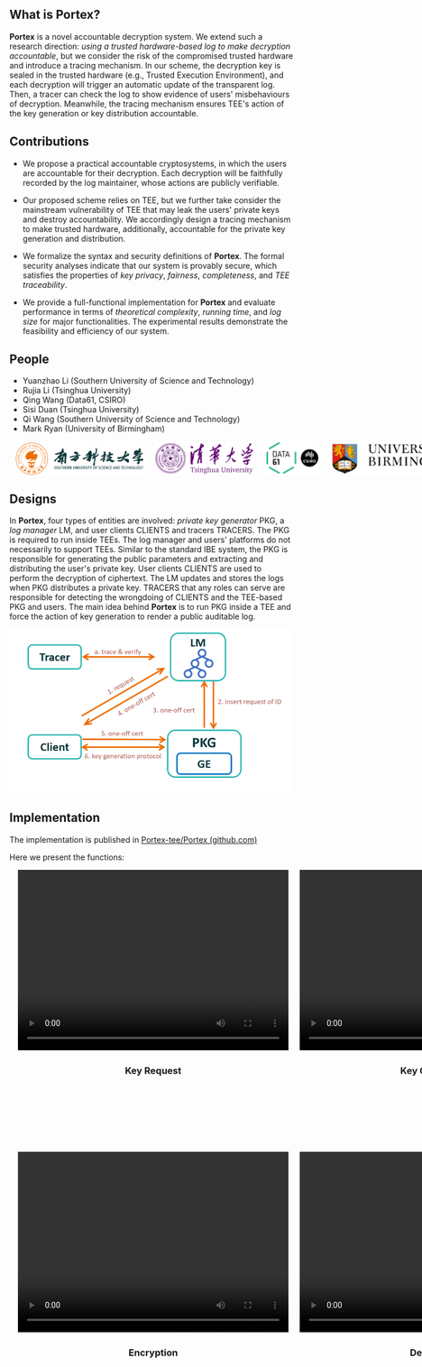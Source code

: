 <head>
    <script src="https://cdn.mathjax.org/mathjax/latest/MathJax.js?config=TeX-AMS-MML_HTMLorMML" type="text/javascript"></script>
    <script type="text/x-mathjax-config">
        MathJax.Hub.Config({
            tex2jax: {
            skipTags: ['script', 'noscript', 'style', 'textarea', 'pre'],
            inlineMath: [['$','$']]
            }
        });
    </script>
    <style type="text/css">
        p {
            height: 100%;
        }
        /*方法3:flex*/
        .container {
            width: 1000px;
            height: 1000px;
        }
        .row {
            display: flex;
            height: 50%;
        }
        .container2 {
            width: 900px;
            margin: 0 auto;
        }
        .card{
            /* 設定父親定位點 */
            position: relative;
            width: 270px;
            display: flex;
            margin: 10px;
        }
        .image {
            flex: 1;
            height: 60px;
            margin-right: 20px;
        }
        .video_box {
            flex: 1;
            margin-left: 10px;
            margin-bottom: 10px;
            text-align: center;
        }
        .video_box .video {
            width: 480px;
            height: 320px;
        }
    </style>
</head>

## What is **Portex**?

**Portex** is a novel accountable decryption system. We extend such a research direction: *using a trusted
hardware-based log to make decryption accountable*, but we consider the risk of the compromised trusted hardware and
introduce a tracing mechanism. In our scheme, the decryption key is sealed in the trusted hardware (e.g., Trusted
Execution Environment), and each decryption will trigger an automatic update of the transparent log. Then, a tracer can
check the log to show evidence of users' misbehaviours of decryption. Meanwhile, the tracing mechanism ensures TEE's
action of the key generation or key distribution accountable.

## Contributions

- We propose a practical accountable cryptosystems, in which the users are accountable for their decryption. Each
  decryption will be faithfully recorded by the log maintainer, whose actions are publicly verifiable.

- Our proposed scheme relies on TEE, but we further take consider the mainstream vulnerability of TEE that may leak the
  users' private keys and destroy accountability. We accordingly design a tracing mechanism to make trusted hardware,
  additionally, accountable for the private key generation and distribution.
- We formalize the syntax and security definitions of **Portex**. The formal security analyses indicate that our system
  is provably secure, which satisfies the properties of *key privacy*, *fairness*, *completeness*, and *TEE
  traceability*.

- We provide a full-functional implementation for **Portex** and evaluate performance in terms of *theoretical
  complexity*, *running time*, and *log size* for major functionalities. The experimental results demonstrate the
  feasibility and efficiency of our system.

## People

- Yuanzhao Li (Southern University of Science and Technology)
- Rujia Li (Tsinghua University)
- Qing Wang (Data61, CSIRO)
- Sisi Duan (Tsinghua University)
- Qi Wang (Southern University of Science and Technology)
- Mark Ryan (University of Birmingham)

<div class="container2">
    <div class="card">
        <img class="image" src="assets/sustech.png" alt="Southern University of Science and Technology">
        <img class="image" src="assets/tsinghua.png" alt="Tsinghua University">
        <img class="image" src="assets/DATA61.png" alt="Data61, CSIRO">
        <img class="image" src="assets/uob.png" alt="University of Birmingham">
    </div>
</div>


## Designs

In **Portex**, four types of entities are involved: *private key generator* $\mathsf{PKG}$, a *log manager*
$\mathsf{LM}$, and user clients $\mathsf{CLIENTS}$ and tracers $\mathsf{TRACERS}$. The $\mathsf{PKG}$ is required to run
inside TEEs. The log manager and users' platforms do not necessarily to support TEEs. Similar to the standard IBE
system, the $\mathsf{PKG}$ is responsible for generating the public parameters and extracting and distributing the
user's private key. User clients $\mathsf{CLIENTS}$ are used to perform the decryption of ciphertext. The $\mathsf{LM}$
updates and stores the logs when $\mathsf{PKG}$ distributes a private key. $\mathsf{TRACERS}$ that any roles can serve
are responsible for detecting the wrongdoing of $\mathsf{CLIENTS}$ and the TEE-based $\mathsf{PKG}$ and users. The main
idea behind **Portex** is to run $\mathsf{PKG}$ inside a TEE and force the action of key generation to render a public
auditable log.

<img src="assets/system-design.PNG" alt="image-20220726180341133" style="zoom: 80%;" />

## Implementation

The implementation is published in [Portex-tee/Portex (github.com)](https://github.com/Portex-tee/Portex)

Here we present the functions:



<div class="container">
    <div class="row">
        <div class="video_box">
            <video class="video" controls="controls">
                <source src="media/keyreq.mkv" type="video/mp4" />
                Your browser does not support the video tag.
            </video>
            <h3> Key Request </h3>
        </div>
        <div class="video_box">
            <video class="video" controls="controls">
                <source src="media/keyreq.mkv" type="video/mp4" />
                Your browser does not support the video tag.
            </video>
            <h3> Key Generation </h3>
        </div>
    </div>
    <div class="row">
        <div class="video_box">
            <video class="video" controls="controls">
                <source src="media/keyreq.mkv" type="video/mp4" />
                Your browser does not support the video tag.
            </video>
            <h3> Encryption </h3>
        </div>
        <div class="video_box">
            <video class="video" controls="controls">
                <source src="media/keyreq.mkv" type="video/mp4" />
                Your browser does not support the video tag.
            </video>
            <h3> Decryption </h3>
        </div>
    </div>
</div>

